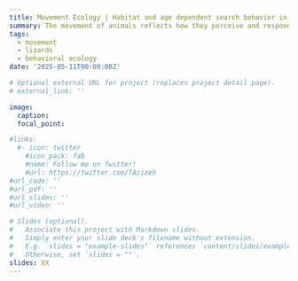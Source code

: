 ```yaml
---
title: Movement Ecology | Habitat and age dependent search behavior in Colorado lizards
summary: The movement of animals reflects how they perceive and respond to variation in their environment. Movement can be integral to activities such as foraging, breeding, dispersal, and migration. An appreciation of movement across spatial and temporal scales can also lead to an increased understanding of ecological processes that affect animals. We compared movement and space use patterns of foraging adult and juvenile Colorado checkered whiptails (Aspidoscelis neotesselatus) in different habitat types.
tags:
  - movement
  - lizards
  - behavioral ecology
date: '2025-05-11T00:00:00Z'

# Optional external URL for project (replaces project detail page).
# external_link: ''

image:
  caption: 
  focal_point:

#links:
  #- icon: twitter
    #icon_pack: fab
    #name: Follow me on Twitter!
    #url: https://twitter.com/TAzizeh
#url_code: ''
#url_pdf: ''
#url_slides: ''
#url_video: ''

# Slides (optional).
#   Associate this project with Markdown slides.
#   Simply enter your slide deck's filename without extension.
#   E.g. `slides = "example-slides"` references `content/slides/example-slides.md`.
#   Otherwise, set `slides = ""`.
slides: XX
---
```


